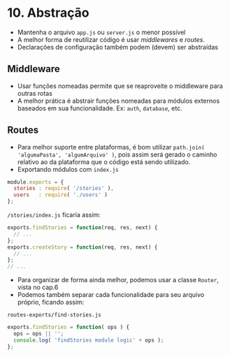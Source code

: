 # 10. Abstração

* Mantenha o arquivo `app.js` ou `server.js` o menor possível
* A melhor forma de reutilizar código é usar *middlewares* e *routes*.
* Declarações de configuração também podem (devem) ser abstraídas

## Middleware

* Usar funções nomeadas permite que se reaproveite o middleware para outras rotas
* A melhor prática é abstrair funções nomeadas para módulos externos baseados em sua funcionalidade. Ex: `auth`, `database`, etc.

## Routes

* Para melhor suporte entre plataformas, é bom utilizar `path.join( 'algumaPasta', 'algumArquivo' )`, pois assim será gerado o caminho relativo ao da plataforma que o código está sendo utilizado.
* Exportando módulos com `index.js`

```js
module.exports = {
  stories : require( '/stories' ),
  users   : require( './users' )
};
```

`/stories/index.js` ficaria assim:

```js
exports.findStories = function(req, res, next) {
  // ...
};
exports.createStory = function(req, res, next) {
  // ...
};
// ...
```

* Para organizar de forma ainda melhor, podemos usar a classe `Router`, vista no cap.6
* Podemos também separar cada funcionalidade para seu arquivo próprio, ficando assim:

`routes-exports/find-stories.js`

```js
exports.findStories = function( ops ) {
  ops = ops || '';
  console.log( 'findStories module logic' + ops );
};
```